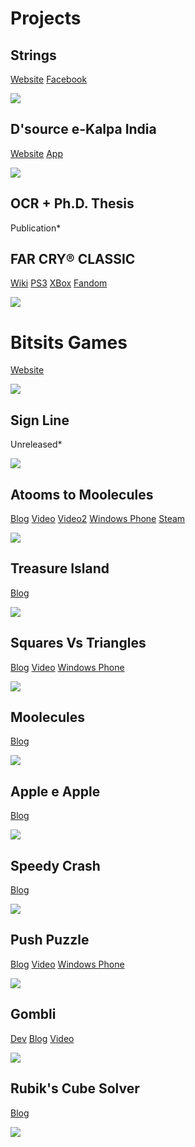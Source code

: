 # Projects

## Strings
[Website](http://dsource.in/tool/string-your-story/)
[Facebook](https://www.facebook.com/StringYourStory)

![](https://github.com/suvozit/About/raw/master/Projects/String%20Your%20Story.png)

## D'source e-Kalpa India
[Website](http://www.dsource.in/)
[App](https://play.google.com/store/apps/details?id=com.ekalpa.dsource)

![](https://github.com/suvozit/About/raw/master/Projects/Dsource.png)

## OCR + Ph.D. Thesis
Publication*

## FAR CRY® CLASSIC
[Wiki](https://en.wikipedia.org/wiki/Far_Cry_(video_game))
[PS3](https://www.playstation.com/en-us/games/far-cry-classic-ps3/)
[XBox](https://marketplace.xbox.com/en-us/Product/Far-Cry-Classic/66acd000-77fe-1000-9115-d8025841123e)
[Fandom](https://farcry.fandom.com/wiki/Far_Cry_Classic)

![](https://github.com/suvozit/About/raw/master/Projects/Far%20Cry.jpg)

# Bitsits Games
[Website](https://bitsits.blogspot.com)

![](https://github.com/suvozit/About/raw/master/Projects/Bitsits%20Games.png)

## Sign Line
Unreleased*

![](https://github.com/suvozit/About/raw/master/Projects/Sign%20Line.png)

## Atooms to Moolecules
[Blog](https://suvozit.blogspot.com/2011/02/atooms-to-moolecule.html)
[Video](https://suvozit.blogspot.com/2010/10/atooms-to-moolecule-trailer.html)
[Video2](https://suvozit.blogspot.com/2011/02/atooms-to-moolecule-new-trailer.html)
[Windows Phone](https://suvozit.blogspot.com/2011/10/atooms-to-moolecule-in-marketplace.html)
[Steam](https://suvozit.blogspot.com/2012/06/atooms-to-moolecules-on-steam.html)

![](https://github.com/suvozit/About/raw/master/Projects/Atooms%20to%20Moolecules.png)

## Treasure Island
[Blog](https://suvozit.blogspot.com/2010/12/small-update-for-treasure-island.html)

![](https://github.com/suvozit/About/raw/master/Projects/Treasure%20Island.png)

## Squares Vs Triangles
[Blog](https://suvozit.blogspot.in/2010/12/squares-vs-triangles.html)
[Video](https://suvozit.blogspot.com/2011/02/squares-vs-triangles-trailer.html)
[Windows Phone](https://suvozit.blogspot.com/2011/05/squares-vs-triangles-in-marketplace.html)

![](https://github.com/suvozit/About/raw/master/Projects/Squares%20Vs%20Triangles.png)

## Moolecules
[Blog](https://suvozit.blogspot.com/2010/07/moolecule.html)

![](https://github.com/suvozit/About/raw/master/Projects/Moolecule.png)

## Apple e Apple
[Blog](https://suvozit.blogspot.com/2010/06/apple-e-apple.html)

![](https://github.com/suvozit/About/raw/master/Projects/Apple%20e%20Apple.png)

## Speedy Crash
[Blog](https://suvozit.blogspot.com/2010/05/speedy-crash.html)

![](https://github.com/suvozit/About/raw/master/Projects/Speedy%20Crash.png)

## Push Puzzle
[Blog](https://suvozit.blogspot.com/2010/04/push-puzzle.html)
[Video](https://suvozit.blogspot.com/2011/09/push-puzzle-trailer.html)
[Windows Phone](https://suvozit.blogspot.com/2011/04/push-puzzle-in-marketplace.html)

![](https://github.com/suvozit/About/raw/master/Projects/Push%20Puzzle.png)

## Gombli
[Dev](https://suvozit.blogspot.com/2010/03/gombli-first-view.html)
[Blog](https://suvozit.blogspot.com/2010/03/gombli.html)
[Video](https://suvozit.blogspot.com/2011/08/gombli-demo.html)

![](https://github.com/suvozit/About/raw/master/Projects/Gombli.png)

## Rubik's Cube Solver
[Blog](https://suvozit.blogspot.com/2011/06/rubiks-cube-solver.html)

![](https://github.com/suvozit/About/raw/master/Projects/Rubiks%20Cube.png)
